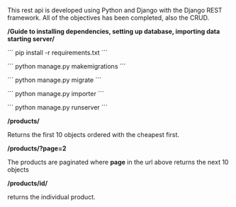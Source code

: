 This rest api is developed using Python and Django with the Django REST framework. 
All of the objectives has been completed, also the CRUD.  


**/Guide to installing dependencies, setting up database, importing data starting server/**

´´´
pip install -r requirements.txt
´´´

´´´
python manage.py makemigrations
´´´

´´´
python manage.py migrate
´´´

´´´
python manage.py importer
´´´

´´´
python manage.py runserver
´´´


**/products/**  


Returns the first 10 objects ordered with the cheapest first.

**/products/?page=2**
 
 The products are paginated where **page** in the url above returns the next 10 objects  

 **/products/id/**
 
returns the individual product.



